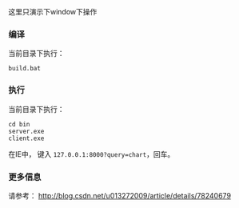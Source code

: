 这里只演示下window下操作

### 编译

当前目录下执行：

```dos
build.bat
```

### 执行

当前目录下执行：

```dos
cd bin
server.exe
client.exe
```

在IE中， 键入 `127.0.0.1:8000?query=chart`，回车。

### 更多信息

请参考： http://blog.csdn.net/u013272009/article/details/78240679

